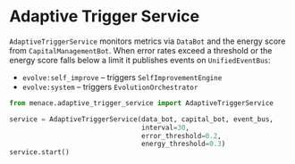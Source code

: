 # Adaptive Trigger Service

`AdaptiveTriggerService` monitors metrics via `DataBot` and the energy score from
`CapitalManagementBot`. When error rates exceed a threshold or the energy score
falls below a limit it publishes events on `UnifiedEventBus`:

- `evolve:self_improve` – triggers `SelfImprovementEngine`
- `evolve:system` – triggers `EvolutionOrchestrator`

```python
from menace.adaptive_trigger_service import AdaptiveTriggerService

service = AdaptiveTriggerService(data_bot, capital_bot, event_bus,
                                 interval=30,
                                 error_threshold=0.2,
                                 energy_threshold=0.3)
service.start()
```
